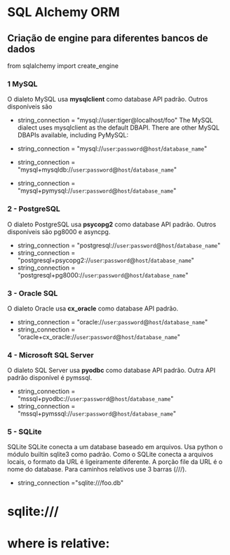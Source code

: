 



# SQL Alchemy ORM

## Criação de engine para diferentes bancos de dados

from sqlalchemy import create_engine


### 1 MySQL

O dialeto MySQL usa **mysqlclient** como database API padrão. Outros disponíveis são 

- string_connection = "mysql://user:tiger@localhost/foo"
The MySQL dialect uses mysqlclient as the default DBAPI. There are other MySQL DBAPIs available, including PyMySQL:

- string_connection = "mysql://`user`:`password`@`host`/`database_name`"
- string_connection = "mysql+mysqldb://`user`:`password`@`host`/`database_name`"
- string_connection = "mysql+pymysql://`user`:`password`@`host`/`database_name`"


### 2 - PostgreSQL

O dialeto PostgreSQL usa **psycopg2** como database API padrão. Outros disponíveis são pg8000 e asyncpg.

- string_connection = "postgresql://`user`:`password`@`host`/`database_name`"
- string_connection = "postgresql+psycopg2://`user`:`password`@`host`/`database_name`"
- string_connection = "postgresql+pg8000://`user`:`password`@`host`/`database_name`"


### 3 - Oracle SQL

O dialeto Oracle usa **cx_oracle** como database API padrão.

- string_connection = "oracle://`user`:`password`@`host`/`database_name`"
- string_connection = "oracle+cx_oracle://`user`:`password`@`host`/`database_name`"

### 4 - Microsoft SQL Server

O dialeto SQL Server usa **pyodbc** como database API padrão. Outra API padrão disponível é pymssql.

- string_connection = "mssql+pyodbc://`user`:`password`@`host`/`database_name`"
- string_connection = "mssql+pymssql://`user`:`password`@`host`/`database_name`"



### 5 - SQLite

SQLite
SQLite conecta a um database baseado em arquivos. Usa python o módulo builtin sqlite3 como padrão.
Como o SQLite conecta a arquivos locais, o formato da URL é ligeiramente diferente.
A porção file da URL é o nome do database. Para caminhos relativos use 3 barras (///).

- string_connection ="sqlite:///foo.db"

# sqlite://<nohostname>/<path>
# where <path> is relative:
